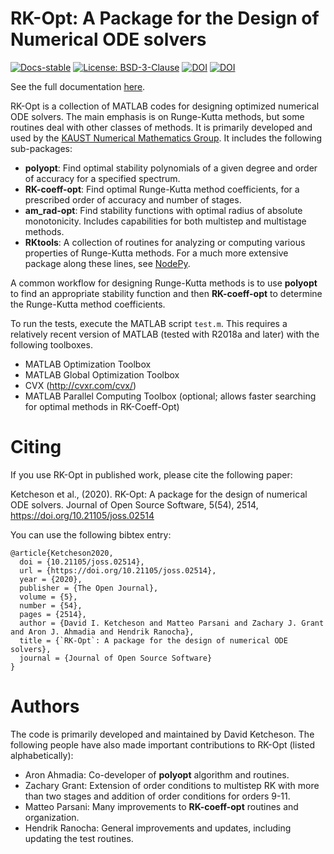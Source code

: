 
# RK-Opt: A Package for the Design of Numerical ODE solvers

[![Docs-stable](https://img.shields.io/badge/docs-stable-blue.svg)](https://rk-opt.readthedocs.io/en/latest/)
[![License: BSD-3-Clause](https://img.shields.io/badge/License-BSD%203--Clause-success.svg)](https://opensource.org/licenses/BSD-3-Clause)
[![DOI](https://zenodo.org/badge/DOI/10.5281/zenodo.4138076.svg)](https://doi.org/10.5281/zenodo.4138076)
[![DOI](https://joss.theoj.org/papers/10.21105/joss.02514/status.svg)](https://doi.org/10.21105/joss.02514)

See the full documentation [here](https://rk-opt.readthedocs.io/en/latest/).

RK-Opt is a collection of MATLAB codes for designing optimized numerical ODE solvers. 
The main emphasis is on Runge-Kutta methods, but some routines deal with other classes of methods.
It is primarily developed and used by the
[KAUST Numerical Mathematics Group](http://numerics.kaust.edu.sa).
It includes the following sub-packages:

 - **polyopt**: Find optimal stability polynomials of a given degree and order of
   accuracy for a specified spectrum.
 - **RK-coeff-opt**: Find optimal Runge-Kutta method coefficients, for a prescribed
   order of accuracy and number of stages.
 - **am_rad-opt**: Find stability functions with optimal radius of absolute monotonicity.
   Includes capabilities for both multistep and multistage methods.
 - **RKtools**: A collection of routines for analyzing or computing various
   properties of Runge-Kutta methods.  For a much more extensive package along these
   lines, see [NodePy](http://nodepy.readthedocs.io/en/latest/).

A common workflow for designing Runge-Kutta methods is to use **polyopt** to find an
appropriate stability function and then **RK-coeff-opt** to determine the Runge-Kutta
method coefficients.

To run the tests, execute the MATLAB script `test.m`. This requires a relatively recent
version of MATLAB (tested with R2018a and later) with the following toolboxes.
 - MATLAB Optimization Toolbox
 - MATLAB Global Optimization Toolbox
 - CVX (http://cvxr.com/cvx/)
 - MATLAB Parallel Computing Toolbox (optional; allows faster searching for optimal methods in RK-Coeff-Opt)

# Citing
If you use RK-Opt in published work, please cite the following paper:

Ketcheson et al., (2020). RK-Opt: A package for the design of numerical ODE solvers. Journal of Open Source Software, 5(54), 2514, https://doi.org/10.21105/joss.02514

You can use the following bibtex entry:

```
@article{Ketcheson2020,
  doi = {10.21105/joss.02514},
  url = {https://doi.org/10.21105/joss.02514},
  year = {2020},
  publisher = {The Open Journal},
  volume = {5},
  number = {54},
  pages = {2514},
  author = {David I. Ketcheson and Matteo Parsani and Zachary J. Grant and Aron J. Ahmadia and Hendrik Ranocha},
  title = {`RK-Opt`: A package for the design of numerical ODE solvers},
  journal = {Journal of Open Source Software}
}
```

# Authors
The code is primarily developed and maintained by David Ketcheson.
The following people have also made important contributions to RK-Opt (listed alphabetically):

 - Aron Ahmadia: Co-developer of **polyopt** algorithm and routines.
 - Zachary Grant: Extension of order conditions to multistep RK with more than two stages and
    addition of order conditions for orders 9-11.
 - Matteo Parsani: Many improvements to **RK-coeff-opt** routines and organization.
 - Hendrik Ranocha: General improvements and updates, including updating the test routines.
